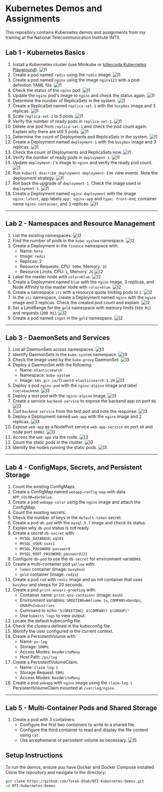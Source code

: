 # Kubernetes Demos and Assignments 

This repository contains Kubernetes demos and assignments from my training at the National Telecommunication Institute (NTI). 

## Lab 1 - Kubernetes Basics

1. Install a Kubernetes cluster (use Minikube or [killercoda Kubernetes Playground](https://killercoda.com/playgrounds/scenario/kubernetes)).
![l1](/Lab%201%20-%20Kubernetes%20Basics/1.png)
2. Create a pod named `redis` using the `redis` image.
![l1](/Lab%201%20-%20Kubernetes%20Basics/2.png)
3. Create a pod named `nginx` using the image `nginx123` with a pod-definition YAML file.
![l1](/Lab%201%20-%20Kubernetes%20Basics/3.png)
4. Check the status of the `nginx` pod.
![l1](/Lab%201%20-%20Kubernetes%20Basics/4.png)
5. Update the `nginx` pod's image to `nginx` and check the status again.
![l1](/Lab%201%20-%20Kubernetes%20Basics/5.png)
6. Determine the number of ReplicaSets in the system.
![l1](/Lab%201%20-%20Kubernetes%20Basics/6.png)
7. Create a ReplicaSet named `replica-set-1` with the `busybox` image and 3 replicas.
![l1](/Lab%201%20-%20Kubernetes%20Basics/7.png)
8. Scale `replica-set-1` to 5 pods.
![l1](/Lab%201%20-%20Kubernetes%20Basics/8.png)
9. Verify the number of ready pods in `replica-set-1`.
![l1](/Lab%201%20-%20Kubernetes%20Basics/9.png)
10. Delete one pod from `replica-set-1` and check the pod count again. Explain why there are still 5 pods.
![l1](/Lab%201%20-%20Kubernetes%20Basics/10.png)
11. Determine the count of Deployments and ReplicaSets in the system.
![l1](/Lab%201%20-%20Kubernetes%20Basics/11.png)
12. Create a Deployment named `deployment-1` with the `busybox` image and 3 replicas.
![l1](/Lab%201%20-%20Kubernetes%20Basics/12.png)
13. Check the count of Deployments and ReplicaSets now.
![l1](/Lab%201%20-%20Kubernetes%20Basics/13.png)
14. Verify the number of ready pods in `deployment-1`.
![l1](/Lab%201%20-%20Kubernetes%20Basics/14.png)
15. Update `deployment-1`'s image to `nginx` and verify the ready pod count.
![l1](/Lab%201%20-%20Kubernetes%20Basics/15.png)
16. Run `kubectl describe deployment deployment-1` to view events. Note the deployment strategy.
![l1](/Lab%201%20-%20Kubernetes%20Basics/16.png)
17. Roll back the upgrade of `deployment-1`. Check the image used in `deployment-1`.
![l1](/Lab%201%20-%20Kubernetes%20Basics/17.png)
18. Create a Deployment named `nginx-deployment` with the image `nginx:latest`, app labels `app: nginx-app` and `type: front-end`, container name `nginx-container`, and 3 replicas.
![l1](/Lab%201%20-%20Kubernetes%20Basics/18.png)

---

## Lab 2 - Namespaces and Resource Management

1. List the existing namespaces.
![l2](/Lab%202%20-%20Namespaces%20and%20Resource%20Management/1.png)
2. Find the number of pods in the `kube-system` namespace.
![l2](/Lab%202%20-%20Namespaces%20and%20Resource%20Management/2.png)
3. Create a Deployment in the `finance` namespace with:
   - Name: `beta`
   - Image: `redis`
   - Replicas: 2
   - Resource Requests: CPU: `500m`, Memory: `1G`
   - Resource Limits: CPU: `1`, Memory: `2G`
![l2](/Lab%202%20-%20Namespaces%20and%20Resource%20Management/3.png)
4. Label the master node with `color=blue`.
![l2](/Lab%202%20-%20Namespaces%20and%20Resource%20Management/4.png)
5. Create a Deployment named `blue` with the `nginx` image, 3 replicas, and Node Affinity to the master node with `color=blue`.
![l2](/Lab%202%20-%20Namespaces%20and%20Resource%20Management/5.png)
6. Create a namespace `iti` with a resource quota limiting pods to `2`.
![l2](/Lab%202%20-%20Namespaces%20and%20Resource%20Management/6.png)
7. In the `iti` namespace, create a Deployment named `nginx` with the `nginx` image and 3 replicas. Check the created pod count and explain.
![l2](/Lab%202%20-%20Namespaces%20and%20Resource%20Management/7.png)
8. Set a LimitRange for the `gold` namespace with memory limits (`500 Mi`) and requests (`200 Mi`).
![l2](/Lab%202%20-%20Namespaces%20and%20Resource%20Management/8.png)
9. Create a pod named `ingot` in the `gold` namespace.
![l2](/Lab%202%20-%20Namespaces%20and%20Resource%20Management/9.png)
---

## Lab 3 - DaemonSets and Services

1. List all DaemonSets across namespaces.
![l3](/Lab%203%20-%20DaemonSets%20and%20Services/1.png)
2. Identify DaemonSets in the `kube-system` namespace.
![l3](/Lab%203%20-%20DaemonSets%20and%20Services/2.png)
3. Check the image used by the `kube-proxy` DaemonSet.
![l3](/Lab%203%20-%20DaemonSets%20and%20Services/3.png)
4. Deploy a DaemonSet with the following:
   - Name: `elasticsearch`
   - Namespace: `kube-system`
   - Image: `k8s.gcr.io/fluentd-elasticsearch:1.20`
![l3](/Lab%203%20-%20DaemonSets%20and%20Services/4.png)
5. Deploy a pod `nginx-pod` with the `nginx:alpine` image and label `tier=backend`.
![l3](/Lab%203%20-%20DaemonSets%20and%20Services/5.png)
6. Deploy a test pod with the `nginx:alpine` image.
![l3](/Lab%203%20-%20DaemonSets%20and%20Services/6.png)
7. Create a service `backend-service` to expose the backend app on port `80`.
![l3](/Lab%203%20-%20DaemonSets%20and%20Services/7.png)
8. Curl `backend-service` from the test pod and note the response.
![l3](/Lab%203%20-%20DaemonSets%20and%20Services/8.png)
9. Deploy a Deployment named `web-app` with the `nginx` image and 2 replicas.
![l3](/Lab%203%20-%20DaemonSets%20and%20Services/9.png)
10. Expose `web-app` as a NodePort service `web-app-service` on port `80` and node port `30082`.
![l3](/Lab%203%20-%20DaemonSets%20and%20Services/10.png)
11. Access the `web-app` via the node.
![l3](/Lab%203%20-%20DaemonSets%20and%20Services/11.png)
12. Count the static pods in the cluster.
![l3](/Lab%203%20-%20DaemonSets%20and%20Services/12.png)
13. Identify the nodes running the static pods.
![l3](/Lab%203%20-%20DaemonSets%20and%20Services/13.png)
---

## Lab 4 - ConfigMaps, Secrets, and Persistent Storage

1. Count the existing ConfigMaps.
2. Create a ConfigMap named `webapp-config-map` with data `APP_COLOR=darkblue`.
3. Create a pod `webapp-color` using the `nginx` image and attach the ConfigMap.
4. Count the existing secrets.
5. Check the number of keys in the `default-token` secret.
6. Create a pod `db-pod` with the `mysql:5.7` image and check its status.
7. Explain why `db-pod` status is not ready.
8. Create a secret `db-secret` with:
   - `MYSQL_DATABASE`: `sql01`
   - `MYSQL_USER`: `user1`
   - `MYSQL_PASSWORD`: `password`
   - `MYSQL_ROOT_PASSWORD`: `password123`
9. Configure `db-pod` to use the `db-secret` for environment variables.
10. Create a multi-container pod `yellow` with:
    - `lemon` container (image: `busybox`)
    - `gold` container (image: `redis`)
11. Create a pod `red` with `redis` image and an init container that uses `busybox` and sleeps for 20 seconds.
12. Create a pod `print-envars-greeting` with:
    - Container name: `print-env-container` (image: `bash`)
    - Environment variables: `GREETING=Welcome to`, `COMPANY=DevOps`, `GROUP=Industries`
    - Command to echo `"$(GREETING) $(COMPANY) $(GROUP)"`
    - Use `kubectl logs` to view output.
13. Locate the default kubeconfig file.
14. Check the clusters defined in the kubeconfig file.
15. Identify the user configured in the current context.
16. Create a PersistentVolume with:
    - Name: `pv-log`
    - Storage: `100Mi`
    - Access Modes: `ReadWriteMany`
    - Host Path: `/pv/log`
17. Create a PersistentVolumeClaim:
    - Name: `claim-log-1`
    - Storage Request: `50Mi`
    - Access Modes: `ReadWriteMany`
18. Create a pod `webapp` with `nginx` image using the `claim-log-1` PersistentVolumeClaim mounted at `/var/log/nginx`.

---

## Lab 5 - Multi-Container Pods and Shared Storage

1. Create a pod with 3 containers:
   - Configure the first two containers to write to a shared file.
   - Configure the third container to read and display the file content using `cat`.
   - Use an ephemeral or persistent volume as necessary.
![l5](/Lab%205%20-%20Multi-Container%20Pods%20and%20Shared%20Storage/1.png)
## Setup Instructions

To run the demos, ensure you have Docker and Docker Compose installed. Clone the repository and navigate to the directory:

```bash
git clone https://github.com/Tarek-Ehab/NTI-Kubernetes-Demos.git
cd NTI-Kubernetes-Demos